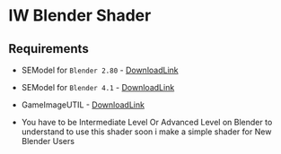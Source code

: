# IW Blender Shader


## Requirements
* SEModel for `Blender 2.80` - [DownloadLink](https://github.com/dtzxporter/io_model_semodel)
  
* SEModel for `Blender 4.1` - [DownloadLink](https://github.com/Finnomator/io_model_semodelhttps://github.com/Finnomator/io_model_semodel)
  
* GameImageUTIL - [DownloadLink](https://github.com/Scobalula/GameImageUtil)
  
* You have to be Intermediate Level Or Advanced Level on Blender to understand to use this shader soon i make a simple shader for New Blender Users

  
